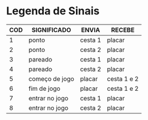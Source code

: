 # Legenda de Sinais

**COD**| **SIGNIFICADO**| **ENVIA**| **RECEBE**
---|---|---|---|
|1| ponto | cesta 1 | placar |
|2| ponto | cesta 2 | placar |
|3| pareado | cesta 1 | placar |
|4| pareado | cesta 2 | placar |
|5| começo de jogo | placar | cesta 1 e 2|
|6| fim de jogo | placar | cesta 1 e 2|
|7| entrar no jogo | cesta 1| placar |
|8| entrar no jogo | cesta 2 | placar |
